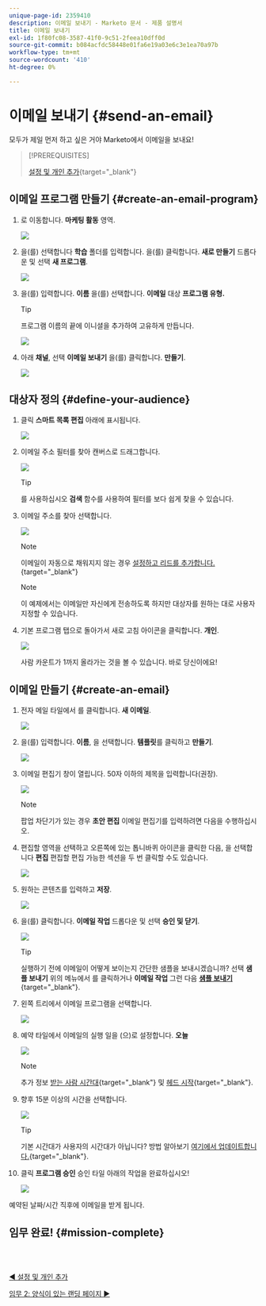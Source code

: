 ```yaml
---
unique-page-id: 2359410
description: 이메일 보내기 - Marketo 문서 - 제품 설명서
title: 이메일 보내기
exl-id: 1f80fc08-3587-41f0-9c51-2feea10dff0d
source-git-commit: b084acfdc58448e01fa6e19a03e6c3e1ea70a97b
workflow-type: tm+mt
source-wordcount: '410'
ht-degree: 0%

---
```


# 이메일 보내기 {#send-an-email}

모두가 제일 먼저 하고 싶은 거야 Marketo에서 이메일을 보내요!

>[!PREREQUISITES]
>
>[설정 및 개인 추가](/help/marketo/getting-started/quick-wins/get-set-up-and-add-a-person.md){target=&quot;_blank&quot;}

## 이메일 프로그램 만들기 {#create-an-email-program}

1. 로 이동합니다. **마케팅 활동** 영역.

   ![](assets/send-an-email-1.png)

1. 을(를) 선택합니다 **학습** 폴더를 입력합니다. 을(를) 클릭합니다. **새로 만들기** 드롭다운 및 선택 **새 프로그램**.

   ![](assets/send-an-email-2.png)

1. 을(를) 입력합니다. **이름** 을(를) 선택합니다. **이메일** 대상 **프로그램 유형.**

   >[!TIP]
   >
   >프로그램 이름의 끝에 이니셜을 추가하여 고유하게 만듭니다.

   ![](assets/send-an-email-3.png)

1. 아래 **채널**, 선택 **이메일 보내기** 을(를) 클릭합니다. **만들기**.

   ![](assets/send-an-email-4.png)

## 대상자 정의 {#define-your-audience}

1. 클릭 **스마트 목록 편집** 아래에 표시됩니다.

   ![](assets/send-an-email-5.png)

1. 이메일 주소 필터를 찾아 캔버스로 드래그합니다.

   ![](assets/send-an-email-6.png)

   >[!TIP]
   >
   >를 사용하십시오 **검색** 함수를 사용하여 필터를 보다 쉽게 찾을 수 있습니다.

1. 이메일 주소를 찾아 선택합니다.

   ![](assets/send-an-email-7.png)

   >[!NOTE]
   >
   >이메일이 자동으로 채워지지 않는 경우 [설정하고 리드를 추가합니다.](/help/marketo/getting-started/quick-wins/get-set-up-and-add-a-person.md){target=&quot;_blank&quot;}

   >[!NOTE]
   >
   >이 예제에서는 이메일만 자신에게 전송하도록 하지만 대상자를 원하는 대로 사용자 지정할 수 있습니다.

1. 기본 프로그램 탭으로 돌아가서 새로 고침 아이콘을 클릭합니다. **개인**.

   ![](assets/send-an-email-8.png)

   사람 카운트가 1까지 올라가는 것을 볼 수 있습니다. 바로 당신이에요!

## 이메일 만들기 {#create-an-email}

1. 전자 메일 타일에서 를 클릭합니다. **새 이메일**.

   ![](assets/send-an-email-9.png)

1. 을(를) 입력합니다. **이름**, 을 선택합니다. **템플릿**&#x200B;를 클릭하고 **만들기**.

   ![](assets/send-an-email-10.png)

1. 이메일 편집기 창이 열립니다. 50자 이하의 제목을 입력합니다(권장).

   ![](assets/send-an-email-11.png)

   >[!NOTE]
   >
   >팝업 차단기가 있는 경우 **초안 편집** 이메일 편집기를 입력하려면 다음을 수행하십시오.

1. 편집할 영역을 선택하고 오른쪽에 있는 톱니바퀴 아이콘을 클릭한 다음, 을 선택합니다 **편집** 편집할 편집 가능한 섹션을 두 번 클릭할 수도 있습니다.

   ![](assets/send-an-email-12.png)

1. 원하는 콘텐츠를 입력하고 **저장**.

   ![](assets/send-an-email-13.png)

1. 을(를) 클릭합니다. **이메일 작업** 드롭다운 및 선택 **승인 및 닫기**.

   ![](assets/send-an-email-14.png)

   >[!TIP]
   >
   >실행하기 전에 이메일이 어떻게 보이는지 간단한 샘플을 보내시겠습니까? 선택 **샘플 보내기** 위의 메뉴에서 를 클릭하거나 **이메일 작업** 그런 다음 [**샘플 보내기**](/help/marketo/product-docs/email-marketing/general/creating-an-email/send-a-sample-email.md){target=&quot;_blank&quot;}.

1. 왼쪽 트리에서 이메일 프로그램을 선택합니다.

   ![](assets/send-an-email-15.png)

1. 예약 타일에서 이메일의 실행 일을 (으)로 설정합니다. **오늘**

   ![](assets/send-an-email-16.png)

   >[!NOTE]
   >
   >추가 정보 [받는 사람 시간대](/help/marketo/product-docs/email-marketing/email-programs/email-program-actions/scheduling-with-recipient-time-zone/schedule-email-programs-with-recipient-time-zone.md){target=&quot;_blank&quot;} 및 [헤드 시작](/help/marketo/product-docs/email-marketing/email-programs/email-program-actions/head-start-for-email-programs.md){target=&quot;_blank&quot;}.

1. 향후 15분 이상의 시간을 선택합니다.

   ![](assets/send-an-email-17.png)

   >[!TIP]
   >
   >기본 시간대가 사용자의 시간대가 아닙니다? 방법 알아보기 [여기에서 업데이트합니다.](/help/marketo/product-docs/administration/settings/select-your-language-locale-and-time-zone.md){target=&quot;_blank&quot;}.

1. 클릭 **프로그램 승인** 승인 타일 아래의 작업을 완료하십시오!

   ![](assets/send-an-email-18.png)

예약된 날짜/시간 직후에 이메일을 받게 됩니다.

## 임무 완료! {#mission-complete}

<br> 

[◄ 설정 및 개인 추가](/help/marketo/getting-started/quick-wins/get-set-up-and-add-a-person.md)

[임무 2: 양식이 있는 랜딩 페이지 ►](/help/marketo/getting-started/quick-wins/landing-page-with-a-form.md)
